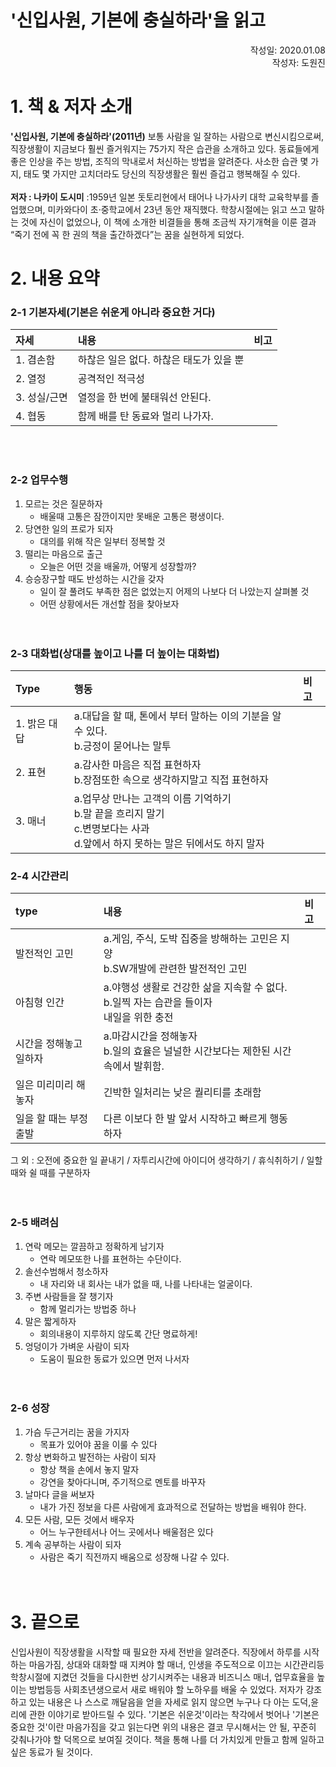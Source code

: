 '신입사원, 기본에 충실하라'을 읽고
=================================
<p align="right">작성일: 2020.01.08<br> 작성자: 도원진 </p>

# 1. 책 & 저자 소개
<b>'신입사원, 기본에 충실하라'(2011년)</b>
보통 사람을 일 잘하는 사람으로 변신시킴으로써, 직장생활이 지금보다 훨씬 즐거워지는 75가지 작은 습관을 소개하고 있다. 동료들에게 좋은 인상을 주는 방법, 조직의 막내로서 처신하는 방법을 알려준다. 사소한 습관 몇 가지, 태도 몇 가지만 고치더라도 당신의 직장생활은 훨씬 즐겁고 행복해질 수 있다.<br><br>
<b>저자 : 나카이 도시미</b>
:1959년 일본 돗토리현에서 태어나 나가사키 대학 교육학부를 졸업했으며, 미카와다이 초·중학교에서 23년 동안 재직했다. 학창시절에는 읽고 쓰고 말하는 것에 자신이 없었으나, 이 책에 소개한 비결들을 통해 조금씩 자기개혁을 이룬 결과 “죽기 전에 꼭 한 권의 책을 출간하겠다”는 꿈을 실현하게 되었다.

# 2. 내용 요약
### 2-1 기본자세(기본은 쉬운게 아니라 중요한 거다)
|자세|내용|비고|
|:---|:---|:---|
|1. 겸손함|하찮은 일은 없다. 하찮은 태도가 있을 뿐||
|2. 열정|공격적인 적극성||
|3. 성실/근면|열정을 한 번에 불태워선 안된다.||
|4. 협동|함께 배를 탄 동료와 멀리 나가자.||
<br><br>

### 2-2 업무수행
1. 모르는 것은 질문하자
    - 배울때 고통은 잠깐이지만 못배운 고통은 평생이다.
1. 당연한 일의 프로가 되자
    - 대의를 위해 작은 일부터 정복할 것
1. 떨리는 마음으로 출근
    - 오늘은 어떤 것을 배울까, 어떻게 성장할까?
1. 승승장구할 때도 반성하는 시간을 갖자
    - 일이 잘 풀려도 부족한 점은 없었는지 어제의 나보다 더 나았는지 살펴볼 것
    - 어떤 상황에서든 개선할 점을 찾아보자
<br><br><br>
### 2-3 대화법(상대를 높이고 나를 더 높이는 대화법)
|Type|행동|비고|
|:---|:---|:---|
|1. 밝은 대답|a.대답을 할 때, 톤에서 부터 말하는 이의 기분을 알 수 있다.<br>b.긍정이 묻어나는 말투||
|2. 표현|a.감사한 마음은 직접 표현하자<br>b.장점또한 속으로 생각하지말고 직접 표현하자||
|3. 매너|a.업무상 만나는 고객의 이름 기억하기<br>b.말 끝을 흐리지 말기<br>c.변명보다는 사과<br>d.앞에서 하지 못하는 말은 뒤에서도 하지 말자||




### 2-4 시간관리
|type|내용|비고|
|:---|:---|:---|
|발전적인 고민|a.게임, 주식, 도박 집중을 방해하는 고민은 지양<br>b.SW개발에 관련한 발전적인 고민||
|아침형 인간|a.야행성 생활로 건강한 삶을 지속할 수 없다.<br>b.일찍 자는 습관을 들이자<br>내일을 위한 충전||
|시간을 정해놓고 일하자|a.마감시간을 정해놓자<br>b.일의 효율은 널널한 시간보다는 제한된 시간속에서 발휘함. ||
|일은 미리미리 해놓자|긴박한 일처리는 낮은 퀄리티를 초래함||
|일을 할 때는 부정출발|다른 이보다 한 발 앞서 시작하고 빠르게 행동하자||

그 외 : 오전에 중요한 일 끝내기 / 자투리시간에 아이디어 생각하기 / 휴식취하기 / 일할 때와 쉴 때를 구분하자
<br><br><br>

### 2-5 배려심
1. 연락 메모는 깔끔하고 정확하게 남기자
    - 연락 메모또한 나를 표현하는 수단이다.
1. 솔선수범해서 청소하자
    - 내 자리와 내 회사는 내가 없을 때, 나를 나타내는 얼굴이다.
1. 주변 사람들을 잘 챙기자
    - 함께 멀리가는 방법중 하나
1. 말은 짧게하자
    - 회의내용이 지루하지 않도록 간단 명료하게!
1. 엉덩이가 가벼운 사람이 되자
    - 도움이 필요한 동료가 있으면 먼저 나서자
<br><br><br>

### 2-6 성장
1. 가슴 두근거리는 꿈을 가지자
    - 목표가 있어야 꿈을 이룰 수 있다
1. 항상 변화하고 발전하는 사람이 되자
    - 항상 책을 손에서 놓지 말자
    - 강연을 찾아다니며, 주기적으로 멘토를 바꾸자
1. 날마다 글을 써보자
    - 내가 가진 정보을 다른 사람에게 효과적으로 전달하는 방법을 배워야 한다.
1. 모든 사람, 모든 것에서 배우자
    - 어느 누구한테서나 어느 곳에서나 배울점은 있다
1. 계속 공부하는 사람이 되자
    - 사람은 죽기 직전까지 배움으로 성장해 나갈 수 있다.
<br><br><br>

# 3. 끝으로
  신입사원이 직장생활을 시작할 때 필요한 자세 전반을 알려준다. 직장에서 하루를 시작하는 마음가짐, 상대와 대화할 때 지켜야 할 매너, 인생을 주도적으로 이끄는 시간관리등 학창시절에 지켰던 것들을 다시한번 상기시켜주는 내용과 비즈니스 매너, 업무효율을 높이는 방법등등 사회초년생으로서 새로 배워야 할 노하우를 배울 수 있었다.
  저자가 강조하고 있는 내용은 나 스스로 깨달음을 얻을 자세로 읽지 않으면 누구나 다 아는 도덕,윤리에 관한 이야기로 받아드릴 수 있다. '기본은 쉬운것'이라는 착각에서 벗어나 '기본은 중요한 것'이란 마음가짐을 갖고 읽는다면 위의 내용은 결코 무시해서는 안 될, 꾸준히 갖춰나가야 할 덕목으로 보여질 것이다. 책을 통해 나를 더 가치있게 만들고 함께 일하고 싶은 동료가 될 것이다.
